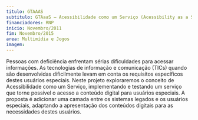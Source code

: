 ```yaml
---
titulo: GTAAAS
subtitulo: GTAaaS – Acessibilidade como um Serviço (Acessibility as a Service)
financiadores: RNP
inicio: Novembro/2011
fim: Novembro/2015
area: Multimídia e Jogos
imagem: 
---
```


Pessoas com deficiência enfrentam sérias dificuldades para acessar informações. As tecnologias de informação e comunicação (TICs) quando são desenvolvidas dificilmente levam em conta os requisitos específicos destes usuários especiais. Neste projeto exploraremos o conceito de Acessibilidade como um Serviço, implementando e testando um serviço que torne possível o acesso a conteúdo digital para usuários especiais. A proposta é  adicionar uma camada entre os sistemas legados e os usuários especiais, adaptando a apresentação dos conteúdos digitais para as necessidades destes usuários.